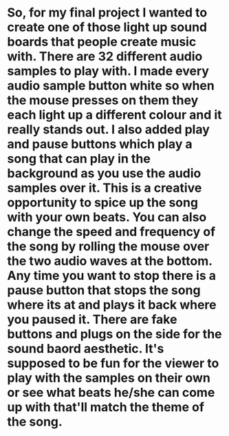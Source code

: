 # So, for my final project I wanted to create one of those light up sound boards that people create music with. There are 32 different audio samples to play with. I made every audio sample button white so when the mouse presses on them they each light up a different colour and it really stands out. I also added play and pause buttons which play a song that can play in the background as you use the audio samples over it. This is a creative opportunity to spice up the song with your own beats. You can also change the speed and frequency of the song by rolling the mouse over the two audio waves at the bottom. Any time you want to stop there is a pause button that stops the song where its at and plays it back where you paused it. There are fake buttons and plugs on the side for the sound baord aesthetic. It's supposed to be fun for the viewer to play with the samples on their own or see what beats he/she can come up with that'll match the theme of the song. 
